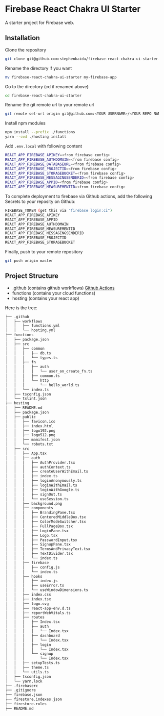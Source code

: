 # Firebase React Chakra UI Starter
A starter project for Firebase web.

## Installation
Clone the repository
```bash
git clone git@github.com:stephenbaidu/firebase-react-chakra-ui-starter.git
```
Rename the directory if you want
```bash
mv firebase-react-chakra-ui-starter my-firebase-app
```
Go to the directory (cd <your folder name> if renamed above)
```bash
cd firebase-react-chakra-ui-starter
```
Rename the git remote url to your remote url
```bash
git remote set-url origin git@github.com:<YOUR USERNAME>/<YOUR REPO NAME>.git
```
Install npm modules
```bash
npm install --prefix ./functions
yarn --cwd ./hosting install
```
Add `.env.local` with following content
```bash
REACT_APP_FIREBASE_APIKEY=<from firebase config>
REACT_APP_FIREBASE_AUTHDOMAIN=<from firebase config>
REACT_APP_FIREBASE_DATABASEURL=<from firebase config>
REACT_APP_FIREBASE_PROJECTID=<from firebase config>
REACT_APP_FIREBASE_STORAGEBUCKET=<from firebase config>
REACT_APP_FIREBASE_MESSAGINGSENDERID=<from firebase config>
REACT_APP_FIREBASE_APPID=<from firebase config>
REACT_APP_FIREBASE_MEASUREMENTID=<from firebase config>
```
To complete deployment to firebase via Github actions, add the following Secrets to your reposity on Github:
```bash
FIREBASE_TOKEN (get this via "firebase login:ci")
REACT_APP_FIREBASE_APIKEY
REACT_APP_FIREBASE_APPID
REACT_APP_FIREBASE_AUTHDOMAIN
REACT_APP_FIREBASE_MEASUREMENTID
REACT_APP_FIREBASE_MESSAGINGSENDERID
REACT_APP_FIREBASE_PROJECTID
REACT_APP_FIREBASE_STORAGEBUCKET
```
Finally, push to your remote repository
```bash
git push origin master
```

## Project Structure
- .github (contains github workflows) [Github Actions](https://github.com/features/actions)
- functions (contains your cloud functions)
- hosting (contains your react app)

Here is the tree:
```bash
├── .github
│   ├── workflows
│   │   ├── functions.yml
│   │   └── hosting.yml
├── functions
│   ├── package.json
│   ├── src
│   │   ├── common
│   │   │   ├── db.ts
│   │   │   └── types.ts
│   │   ├── fn
│   │   │   ├── auth
│   │   │   │   └── user_on_create_fn.ts
│   │   │   ├── common.ts
│   │   │   └── http
│   │   │       └── hello_world.ts
│   │   └── index.ts
│   ├── tsconfig.json
│   └── tslint.json
├── hosting
│   ├── README.md
│   ├── package.json
│   ├── public
│   │   ├── favicon.ico
│   │   ├── index.html
│   │   ├── logo192.png
│   │   ├── logo512.png
│   │   ├── manifest.json
│   │   └── robots.txt
│   ├── src
│   │   ├── App.tsx
│   │   ├── auth
│   │   │   ├── AuthProvider.tsx
│   │   │   ├── authContext.ts
│   │   │   ├── createUserWithEmail.ts
│   │   │   ├── index.ts
│   │   │   ├── loginAnonymously.ts
│   │   │   ├── loginWithEmail.ts
│   │   │   ├── loginWithGoogle.ts
│   │   │   ├── signOut.ts
│   │   │   └── useSession.ts
│   │   ├── background.png
│   │   ├── components
│   │   │   ├── BrandingPane.tsx
│   │   │   ├── CenteredMiddleBox.tsx
│   │   │   ├── ColorModeSwitcher.tsx
│   │   │   ├── FullPageBox.tsx
│   │   │   ├── LoginPane.tsx
│   │   │   ├── Logo.tsx
│   │   │   ├── PasswordInput.tsx
│   │   │   ├── SignupPane.tsx
│   │   │   ├── TermsAndPrivacyText.tsx
│   │   │   ├── TextDivider.tsx
│   │   │   └── index.ts
│   │   ├── firebase
│   │   │   ├── config.js
│   │   │   └── index.ts
│   │   ├── hooks
│   │   │   ├── index.js
│   │   │   ├── useError.ts
│   │   │   └── useWindowDimensions.ts
│   │   ├── index.css
│   │   ├── index.tsx
│   │   ├── logo.svg
│   │   ├── react-app-env.d.ts
│   │   ├── reportWebVitals.ts
│   │   ├── routes
│   │   │   ├── Index.tsx
│   │   │   ├── auth
│   │   │   │   └── Index.tsx
│   │   │   ├── dashboard
│   │   │   │   └── Index.tsx
│   │   │   ├── login
│   │   │   │   └── Index.tsx
│   │   │   └── signup
│   │   │       └── Index.tsx
│   │   ├── setupTests.ts
│   │   ├── theme.ts
│   │   └── utils.ts
│   ├── tsconfig.json
│   └── yarn.lock
├── .firebaserc
├── .gitignore
├── firebase.json
├── firestore.indexes.json
├── firestore.rules
├── README.md
```
